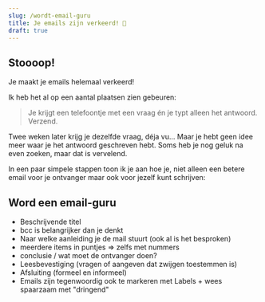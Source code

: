 ```yaml
---
slug: /wordt-email-guru
title: Je emails zijn verkeerd! 📨
draft: true
---
```


## Stoooop!

Je maakt je emails helemaal verkeerd!

Ik heb het al op een aantal plaatsen zien gebeuren:

> Je krijgt een telefoontje met een vraag én je typt alleen het antwoord. Verzend.

Twee weken later krijg je dezelfde vraag, déja vu... Maar je hebt geen idee meer waar je het antwoord geschreven hebt. Soms heb je nog geluk na even zoeken, maar dat is vervelend.

In een paar simpele stappen toon ik je aan hoe je, niet alleen een betere email voor je ontvanger maar ook voor jezelf kunt schrijven:

## Word een email-guru

-   Beschrijvende titel
-   bcc is belangrijker dan je denkt
-   Naar welke aanleiding je de mail stuurt (ook al is het besproken)
-   meerdere items in puntjes => zelfs met nummers
-   conclusie / wat moet de ontvanger doen?
-   Leesbevestiging (vragen of aangeven dat zwijgen toestemmen is)
-   Afsluiting (formeel en informeel)
-   Emails zijn tegenwoordig ook te markeren met Labels + wees spaarzaam met "dringend"
